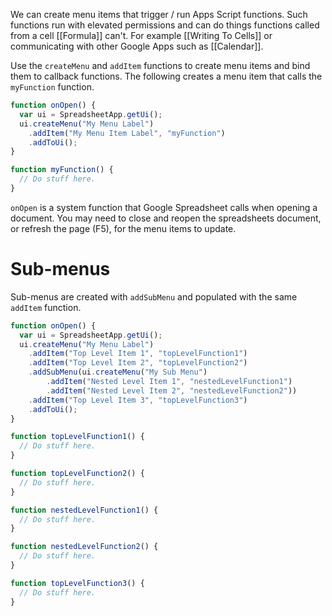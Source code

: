 We can create menu items that trigger / run Apps Script functions.
Such functions run with elevated permissions and can do things functions called from a cell [[Formula]] can't.
For example [[Writing To Cells]] or communicating with other Google Apps such as [[Calendar]].

Use the `createMenu` and `addItem` functions to create menu items and bind them to callback functions.
The following creates a menu item that calls the `myFunction` function.
```js
function onOpen() {
  var ui = SpreadsheetApp.getUi();
  ui.createMenu("My Menu Label")
    .addItem("My Menu Item Label", "myFunction")
    .addToUi();
}

function myFunction() {
  // Do stuff here.
}
```

`onOpen` is a system function that Google Spreadsheet calls when opening a document.
You may need to close and reopen the spreadsheets document, or refresh the page (F5), for the menu items to update.

# Sub-menus

Sub-menus are created with `addSubMenu` and populated with the same `addItem` function.

```js
function onOpen() {
  var ui = SpreadsheetApp.getUi();
  ui.createMenu("My Menu Label")
    .addItem("Top Level Item 1", "topLevelFunction1")
    .addItem("Top Level Item 2", "topLevelFunction2")
    .addSubMenu(ui.createMenu("My Sub Menu")
	    .addItem("Nested Level Item 1", "nestedLevelFunction1")
	    .addItem("Nested Level Item 2", "nestedLevelFunction2"))
	.addItem("Top Level Item 3", "topLevelFunction3")
    .addToUi();
}

function topLevelFunction1() {
  // Do stuff here.
}

function topLevelFunction2() {
  // Do stuff here.
}

function nestedLevelFunction1() {
  // Do stuff here.
}

function nestedLevelFunction2() {
  // Do stuff here.
}

function topLevelFunction3() {
  // Do stuff here.
}
```